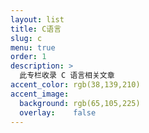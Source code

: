```yaml
---
layout: list
title: C语言
slug: c
menu: true
order: 1
description: >
  此专栏收录 C 语言相关文章
accent_color: rgb(38,139,210)
accent_image:
  background: rgb(65,105,225)
  overlay:    false
---
```

